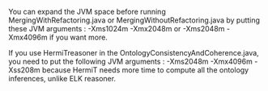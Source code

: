 You can expand the JVM space before running MergingWithRefactoring.java or MergingWithoutRefactoring.java by putting these JVM arguments : -Xms1024m -Xmx2048m
or -Xms2048m -Xmx4096m if you want more.

If you use HermiTreasoner in the OntologyConsistencyAndCoherence.java, you need to put the following JVM arguments :
-Xms2048m -Xmx4096m -Xss208m because HermiT needs more time to compute all the ontology inferences, unlike ELK reasoner.
